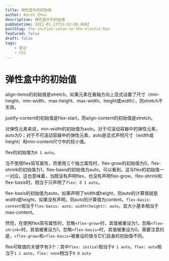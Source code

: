 ```yaml
---
title: 弹性盒中的初始值
author: Aaron Zhou
description: 弹性盒中的初始值
pubDatetime: 2021-01-23T15:02:00.000Z
postSlug: the-initial-value-in-the-elastic-box
featured: false
draft: false
tags:
    - 笔记
    - CSS
---
```

# 弹性盒中的初始值

align-items的初始值是stretch。如果元素在垂轴方向上显式设置了尺寸（min-height、min-width、max-height、max-width、height或width），则stretch不生效。

justify-content的初始值是flex-start，而align-content的初始值是stretch。

对弹性元素来说，min-width的初始值为auto。对于可滚动容器中的弹性元素，auto为0；对于不可滚动容器中的弹性元素，auto是显式声明尺寸（width或height）和min-content尺寸中的较小值。

flex的初始值为`0 1 auto`。

当不使用flex简写属性，而使用三个独立属性时，flex-grow的初始值为0，flex-shrink的初始值为1，flex-basis的初始值为auto，可以看到，这与flex的初始值一一对应。这也意味着，当既没有声明flex，也没有声明flex-grow、flex-shrink和flex-basis时，相当于只声明了`flex: 0 1 auto`。

flex-basis的初始值为auto。如果声明了width或height，则auto的计算值就是width或height，如果没有声明，则auto的计算值为content。`flex-basis: content`相当于`flex-basis: auto; width(height): auto`，其大小基本相当于max-content。

然而，在使用flex简写属性时，忽略`<flex-grow>`时，其值被重设为1，忽略`<flex-shrink>`时，其值被重设为1，忽略`<flex-basis>`时，其值被重设为0。需要注意的是，`<flex-grow>`和`<flex-basis>`被重设的值与它们自身的初始值不同。

flex可取值的关键字有3个：其中`flex: initial`相当于`0 1 auto`，`flex: auto`相当于`1 1 auto`，`flex: none`相当于`0 0 auto`
